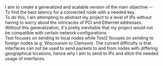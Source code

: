 I aim to create a generalized and scalable version of the main objective -- To find the best latency for a connected node with a needed key.  
To do this, I am attempting to abstract my project to a level of IPs without having to worry about the intricacies of PCI and Ethernet addresses. Without this generalization, it's pretty inevitable that my project would not be compatible with certain network configurations.  
Test focuses on sending to local nodes while Test2 focuses on sending to foreign nodes (e.g. Wiscounsin to Clemson). The current difficulty is that interfaces can not be used to send packets to and from nodes with differing geographical locations, hence why I aim to send to IPs and ditch the needed usage of interfaces.
